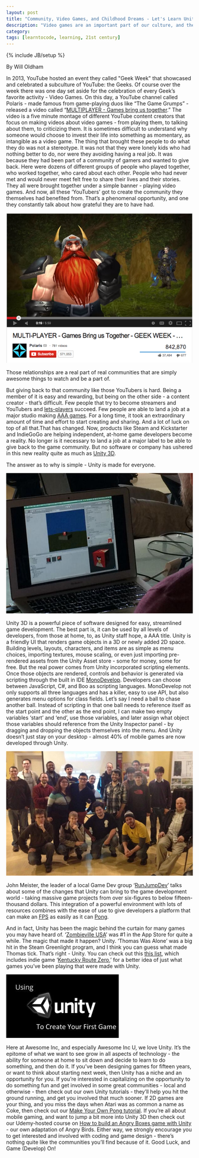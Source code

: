 ```yaml
---
layout: post
title: "Community, Video Games, and Childhood Dreams - Let's Learn Unity"
description: "Video games are an important part of our culture, and the Unity game development engine enables more people to create part of that culture."
category: 
tags: [learntocode, learning, 21st century]
---
```

{% include JB/setup %}

By Will Oldham

In 2013, YouTube hosted an event they called "Geek Week" that showcased and celebrated a subculture of YouTube: the Geeks. Of course over the week there was one day set aside for the celebration of every Geek’s favorite activity - Video Games. On this day, a YouTube channel called Polaris - made famous from game-playing duos like “The Game Grumps” - released a video called “[MULTIPLAYER - Games bring us together](http://www.youtube.com/watch?v=SSA84_jW1f4).” The video is a five minute montage of different YouTube content creators that focus on making videos about video games - from playing them, to talking about them, to criticizing them. It is sometimes difficult to understand why someone would choose to invest their life into something as momentary, as intangible as a video game. The thing that brought these people to do what they do was not a stereotype. It was not that they were lonely kids who had nothing better to do, nor were they avoiding having a real job. It was because they had been part of a community of gamers and wanted to give back. Here were dozens of different groups of people who played together, who worked together, who cared about each other. People who had never met and would never meet felt free to share their lives and their stories. They all were brought together under a simple banner - playing video games. And now, all these ‘YouTubers’ got to create the community they themselves had benefited from. That’s a phenomenal opportunity, and one they constantly talk about how grateful they are to have had. 

![Multiplayer video on YouTube](/images/learn_unity_0.png)

Those relationships are a real part of real communities that are simply awesome things to watch and be a part of. 

But giving back to that community like those YouTubers is hard. Being a member of it is easy and rewarding, but being on the other side - a content creator - that’s difficult. Few people that try to become streamers and YouTubers and [lets-players](http://en.wikipedia.org/wiki/Let's_Play_(video_gaming)) succeed. Few people are able to land a job at a major studio making [AAA games](http://en.wikipedia.org/wiki/AAA_(game_industry)). For a long time, it took an extraordinary amount of time and effort to start creating and sharing. And a lot of luck on top of all that.That has changed. Now, products like Steam and Kickstarter and IndieGoGo are helping independent, at-home game developers become a reality. No longer is it necessary to land a job at a major label to be able to give back to the game community. But no software or company has ushered in this new reality quite as much as [Unity 3D](http://unity3d.com/). 

The answer as to why is simple - Unity is made for everyone.

![Unity game engine screen shot](/images/learn_unity_1.jpg)

Unity 3D is a powerful piece of software designed for easy, streamlined game development. The best part is, it can be used by all levels of developers, from those at home, to, as Unity staff hope, a AAA title. Unity is a friendly UI that renders game objects in a 3D or newly added 2D space. Building levels, layouts, characters, and items are as simple as menu choices, importing textures, mouse scaling, or even just importing pre-rendered assets from the Unity Asset store - some for money, some for free. But the real power comes from Unity incorporated scripting elements. Once those objects are rendered, controls and behavior is generated via scripting through the built in IDE [MonoDevelop](http://en.wikipedia.org/wiki/MonoDevelop). Developers can choose between JavaScript, C#, and Boo as scripting languages. MonoDevelop not only supports all three languages and has a killer, easy to use API, but also generates menu options for class fields. Let’s say I need a ball to chase another ball. Instead of scripting in that one ball needs to reference itself as the start point and the other as the end point, I can make two empty variables ‘start’ and ‘end’, use those variables, and later assign what object those variables should reference from the Unity Inspector panel - by dragging and dropping the objects themselves into the menu. And Unity doesn’t just stay on your desktop - almost 40% of mobile games are now developed through Unity. 

![RunJumpDev group](/images/learn_unity_2.jpg)

John Meister, the leader of a local Game Dev group ‘[RunJumpDev](http://runjumpdev.org/)’ talks about some of the changes that Unity can bring to the game development world - taking massive game projects from over six-figures to below fifteen-thousand dollars. This integration of a powerful environment with lots of resources combines with the ease of use to give developers a platform that can make an [FPS](http://en.wikipedia.org/wiki/First-person_shooter) as easily as it can [Pong](http://en.wikipedia.org/wiki/Pong).

And in fact, Unity has been the magic behind the curtain for many games you may have heard of. ‘[Zombieville USA](https://itunes.apple.com/us/app/zombieville-usa/id304871622?mt=8)’ was #1 in the App Store for quite a while. The magic that made it happen? Unity. ‘Thomas Was Alone’ was a big hit in the Steam Greenlight program, and I think you can guess what made Thomas tick. That’s right - Unity. You can check out this [this list](http://makegames.pixelprospector.com/post/44008014149/unity), which includes indie game ‘[Kentucky Route Zero](http://cardboardcomputer.com/),’ for a better idea of just what games you’ve been playing that were made with Unity. 

[![Logo for Unity course on Udemy](/images/learn_unity_3.jpg)](https://www.udemy.com/make-a-unity-game-today/)

Here at Awesome Inc, and especially Awesome Inc U, we love Unity. It’s the epitome of what we want to see grow in all aspects of technology - the ability for someone at home to sit down and decide to learn to do something, and then do it. If you’ve been designing games for fifteen years, or want to think about starting next week, then Unity has a niche and an opportunity for you. If you’re interested in capitalizing on the opportunity to do something fun and get involved in some great communities - local and otherwise - then check out our own Unity tutorials - they’ll help you hit the ground running, and get you involved that much sooner. If 2D games are your thing, and you miss the days when Atari was as common a name as Coke, then check out our [Make Your Own Pong tutorial](http://www.awesomeincu.com/tutorials/unity-pong/). If you’re all about mobile gaming, and want to jump a bit more into Unity 3D then check out our Udemy-hosted course on [How to build an Angry Boxes game with Unity](https://www.udemy.com/make-a-unity-game-today/) - our own adaptation of Angry Birds. Either way, we strongly encourage you to get interested and involved with coding and game design - there’s nothing quite like the communities you’ll find because of it. Good Luck, and Game (Develop) On!